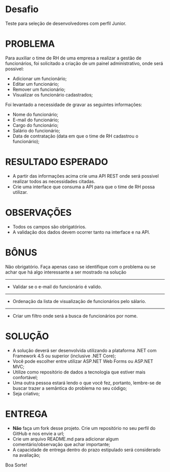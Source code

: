 # Desafio
Teste para seleção de desenvolvedores com perfil Junior.

PROBLEMA
========
Para auxiliar o time de RH de uma empresa a realizar a gestão de funcionários, foi solicitado a criação de um painel administrativo, onde será possivel:

* Adicionar um funcionário;
* Editar um funcionário;
* Remover um funcionário;
* Visualizar os funcionário cadastrados;

Foi levantado a necessidade de gravar as seguintes informações:

- Nome do funcionário;
- E-mail do funcionário;
- Cargo do funcionário;
- Salário do funcionário;
- Data de contratação (data em que o time de RH cadastrou o funcionário);

RESULTADO ESPERADO
===================
* A partir das informações acima crie uma API REST onde será possivel realizar todos as necessidades citadas.
* Crie uma interface que consuma a API para que o time de RH possa utilizar.

OBSERVAÇÕES
===================
* Todos os campos são obrigatórios.
* A validação dos dados devem ocorrer tanto na interface e na API.

BÔNUS
===================
Não obrigatório. Faça apenas caso se identifique com o problema ou se achar que há algo interessante a ser mostrado na solução

************************************************************************
* Validar se o e-mail do funcionário é valido.
************************************************************************
* Ordenação da lista de visualização de funcionários pelo sálario.
************************************************************************
* Criar um filtro onde será a busca de funcionários por nome.


SOLUÇÃO
===================
* A solução deverá ser desenvolvida utilizando a plataforma .NET com Framework 4.5 ou superior (inclusive .NET Core);
* Você pode escolher entre utilizar ASP.NET Web Forms ou ASP.NET MVC;
* Utilize como repositório de dados a tecnologia que estiver mais confortável;
* Uma outra pessoa estará lendo o que você fez, portanto, lembre-se de buscar trazer a semântica do problema no seu código;
* Seja criativo;

ENTREGA
===================
* **Não** faça um fork desse projeto. Crie um repositório no seu perfil do GitHub e nos envie a url;
* Crie um arquivo README.md para adicionar algum comentário/observação que achar importante;
* A capacidade de entrega dentro do prazo estipulado será considerado na avaliação;


Boa Sorte!

